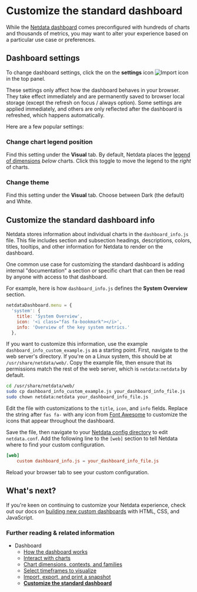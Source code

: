 <!--
title: "Customize the standard dashboard"
description: >-
    "Netdata's preconfigured dashboard offers many customization options, such as choosing when 
    charts are updated, your preferred theme, and custom text to document processes, and more."
type: "how-to"
custom_edit_url: "https://github.com/netdata/netdata/blob/master/docs/dashboard/customize.md"
sidebar_label: "Customize the standard dashboard"
learn_status: "Published"
learn_topic_type: "Tasks"
learn_rel_path: "Operations"
-->

# Customize the standard dashboard

While the [Netdata dashboard](https://github.com/netdata/netdata/blob/master/docs/dashboard/how-dashboard-works.md) comes preconfigured with hundreds of charts and
thousands of metrics, you may want to alter your experience based on a particular use case or preferences.

## Dashboard settings

To change dashboard settings, click the on the **settings** icon ![Import
icon](https://raw.githubusercontent.com/netdata/netdata-ui/98e31799c1ec0983f433537ff16d2ac2b0d994aa/src/components/icon/assets/gear.svg)
in the top panel.

These settings only affect how the dashboard behaves in your browser. They take effect immediately and are permanently
saved to browser local storage (except the refresh on focus / always option). Some settings are applied immediately, and
others are only reflected after the dashboard is refreshed, which happens automatically.

Here are a few popular settings:

### Change chart legend position

Find this setting under the **Visual** tab. By default, Netdata places the [legend of dimensions](https://github.com/netdata/netdata/blob/master/docs/dashboard/dimensions-contexts-families.md#dimension) _below_ charts. 
Click this toggle to move the legend to the _right_ of charts.


### Change theme

Find this setting under the **Visual** tab. Choose between Dark (the default) and White.

## Customize the standard dashboard info

Netdata stores information about individual charts in the `dashboard_info.js` file. This file includes section and
subsection headings, descriptions, colors, titles, tooltips, and other information for Netdata to render on the
dashboard.

One common use case for customizing the standard dashboard is adding internal "documentation" a section or specific
chart that can then be read by anyone with access to that dashboard.

For example, here is how `dashboard_info.js` defines the **System Overview** section.

```javascript
netdataDashboard.menu = {
  'system': {
    title: 'System Overview',
    icon: '<i class="fas fa-bookmark"></i>',
    info: 'Overview of the key system metrics.'
  },
```

If you want to customize this information, use the example `dashboard_info_custom_example.js` as a starting point.
First, navigate to the web server's directory. If you're on a Linux system, this should be at `/usr/share/netdata/web/`.
Copy the example file, then ensure that its permissions match the rest of the web server, which is `netdata:netdata` by
default.

```bash
cd /usr/share/netdata/web/
sudo cp dashboard_info_custom_example.js your_dashboard_info_file.js
sudo chown netdata:netdata your_dashboard_info_file.js
```

Edit the file with customizations to the `title`, `icon`, and `info` fields. Replace the string after `fas fa-` with any
icon from [Font Awesome](https://fontawesome.com/cheatsheet) to customize the icons that appear throughout the
dashboard.

Save the file, then navigate to your [Netdata config directory](https://github.com/netdata/netdata/blob/master/docs/configure/nodes.md) to edit `netdata.conf`. Add
the following line to the `[web]` section to tell Netdata where to find your custom configuration.

```conf
[web]
    custom dashboard_info.js = your_dashboard_info_file.js
```

Reload your browser tab to see your custom configuration.

## What's next?

If you're keen on continuing to customize your Netdata experience, check out our docs on [building new custom
dashboards](https://github.com/netdata/netdata/blob/master/web/gui/custom/README.md) with HTML, CSS, and JavaScript.

### Further reading & related information

- Dashboard
  - [How the dashboard works](https://github.com/netdata/netdata/blob/master/docs/dashboard/how-dashboard-works.md)
  - [Interact with charts](https://github.com/netdata/netdata/blob/master/docs/dashboard/interact-charts.md)
  - [Chart dimensions, contexts, and families](https://github.com/netdata/netdata/blob/master/docs/dashboard/dimensions-contexts-families.md)
  - [Select timeframes to visualize](https://github.com/netdata/netdata/blob/master/docs/dashboard/visualization-date-and-time-controls.md)
  - [Import, export, and print a snapshot](https://github.com/netdata/netdata/blob/master/docs/dashboard/import-export-print-snapshot.md)
  - **[Customize the standard dashboard](https://github.com/netdata/netdata/blob/master/docs/dashboard/customize.md)**
